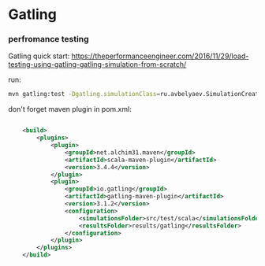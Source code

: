 # Gatling 
### perfromance testing

Gatling quick start: https://theperformanceengineer.com/2016/11/29/load-testing-using-gatling-gatling-simulation-from-scratch/

run:
```bash
mvn gatling:test -Dgatling.simulationClass=ru.avbelyaev.SimulationCreateUsers > user-ids.csv
```

don't forget maven plugin in pom.xml:
```xml

    <build>
        <plugins>
            <plugin>
                <groupId>net.alchim31.maven</groupId>
                <artifactId>scala-maven-plugin</artifactId>
                <version>3.4.4</version>
            </plugin>
            <plugin>
                <groupId>io.gatling</groupId>
                <artifactId>gatling-maven-plugin</artifactId>
                <version>3.1.2</version>
                <configuration>
                    <simulationsFolder>src/test/scala</simulationsFolder>
                    <resultsFolder>results/gatling</resultsFolder>
                </configuration>
            </plugin>
        </plugins>
    </build>
```
